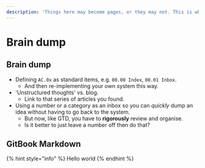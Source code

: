 ```yaml
---
description: 'Things here may become pages, or they may not. This is where I dump ideas.'
---
```


# Brain dump

## Brain dump

* Defining `AC.0x` as standard items, e.g. `00.00 Index`, `00.01 Inbox`.
  * And then re-implementing your own system this way.
* 'Unstructured thoughts' vs. blog.
  * Link to that series of articles you found.
* Using a number or a category as an inbox so you can _quickly_ dump an idea without having to go back to the system.
  * But now, like GTD, you have to **rigorously** review and organise.
  * Is it better to just leave a number off then do that?

## GitBook Markdown

{% hint style="info" %}
Hello world
{% endhint %}

